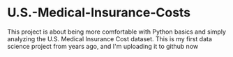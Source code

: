 # U.S.-Medical-Insurance-Costs
This project is about being more comfortable with Python basics and simply analyzing the U.S. Medical Insurance Cost dataset.
This is my first data science project from years ago, and I'm uploading it to github now
